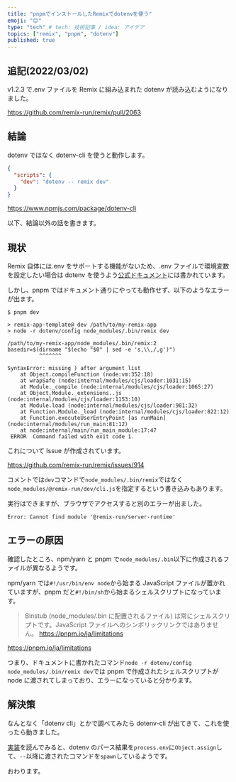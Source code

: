 ```yaml
---
title: "pnpmでインストールしたRemixでdotenvを使う"
emoji: "😊"
type: "tech" # tech: 技術記事 / idea: アイデア
topics: ["remix", "pnpm", "dotenv"]
published: true
---
```


## 追記(2022/03/02)

v1.2.3 で.env ファイルを Remix に組み込まれた dotenv が読み込むようになりました。

https://github.com/remix-run/remix/pull/2063

## 結論

dotenv ではなく dotenv-cli を使うと動作します。

```json
{
  "scripts": {
    "dev": "dotenv -- remix dev"
  }
}
```

https://www.npmjs.com/package/dotenv-cli

以下、結論以外の話を書きます。

## 現状

Remix 自体には.env をサポートする機能がないため、.env ファイルで環境変数を設定したい場合は dotenv を使うよう[公式ドキュメント](https://remix.run/docs/en/v1/guides/envvars)には書かれています。

しかし、pnpm ではドキュメント通りにやっても動作せず、以下のようなエラーが出ます。

```
$ pnpm dev

> remix-app-template@ dev /path/to/my-remix-app
> node -r dotenv/config node_modules/.bin/remix dev

/path/to/my-remix-app/node_modules/.bin/remix:2
basedir=$(dirname "$(echo "$0" | sed -e 's,\\,/,g')")
          ^^^^^^^

SyntaxError: missing ) after argument list
    at Object.compileFunction (node:vm:352:18)
    at wrapSafe (node:internal/modules/cjs/loader:1031:15)
    at Module._compile (node:internal/modules/cjs/loader:1065:27)
    at Object.Module._extensions..js (node:internal/modules/cjs/loader:1153:10)
    at Module.load (node:internal/modules/cjs/loader:981:32)
    at Function.Module._load (node:internal/modules/cjs/loader:822:12)
    at Function.executeUserEntryPoint [as runMain] (node:internal/modules/run_main:81:12)
    at node:internal/main/run_main_module:17:47
 ERROR  Command failed with exit code 1.
```

これについて Issue が作成されています。

https://github.com/remix-run/remix/issues/914

コメントでは`dev`コマンドで`node_modules/.bin/remix`ではなく`node_modules/@remix-run/dev/cli.js`を指定するという書き込みもあります。

実行はできますが、ブラウザでアクセスすると別のエラーが出ました。

```
Error: Cannot find module '@remix-run/server-runtime'
```

## エラーの原因

確認したところ、npm/yarn と pnpm で`node_modules/.bin`以下に作成されるファイルが異なるようです。

npm/yarn では`#!/usr/bin/env node`から始まる JavaScript ファイルが置かれていますが、pnpm だと`#!/bin/sh`から始まるシェルスクリプトになっています。

> Binstub (node_modules/.bin に配置されるファイル) は常にシェルスクリプトです。JavaScript ファイルへのシンボリックリンクではありません。
> https://pnpm.io/ja/limitations

https://pnpm.io/ja/limitations

つまり、ドキュメントに書かれたコマンド`node -r dotenv/config node_modules/.bin/remix dev`では pnpm で作成されたシェルスクリプトが node に渡されてしまっており、エラーになっていると分かります。

## 解決策

なんとなく「dotenv cli」とかで調べてみたら dotenv-cli が出てきて、これを使ったら動きました。

[実装](https://github.com/entropitor/dotenv-cli/blob/79b101c12b7b1ce19fcca883ca2dace9b2e2d04a/cli.js)を読んでみると、dotenv のパース結果を`process.env`に`Object.assign`して、`--`以降に渡されたコマンドを`spawn`しているようです。

おわります。

